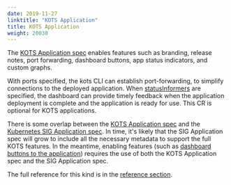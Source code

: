 ```yaml
---
date: 2019-11-27
linktitle: "KOTS Application"
title: KOTS Application
weight: 20030
---
```


The [KOTS Application spec](/v1beta1/application/) enables features such as branding, release notes, port forwarding, dashboard buttons, app status indicators, and custom graphs.

With ports specified, the kots CLI can establish port-forwarding, to simplify connections to the deployed application.  When [statusInformers](/vendor/dashboard/application-status/#kots-application-spec) are specified, the dashboard can provide timely feedback when the application deployment is complete and the application is ready for use. This CR is optional for KOTS applications.

There is some overlap between the [KOTS Application spec](/v1beta1/application/) and the [Kubernetes SIG Application spec](https://github.com/kubernetes-sigs/application#application-objects).  In time, it's likely that the SIG Application spec will grow to include all the necessary metadata to support the full KOTS features.  In the meantime, enabling features (such as [dashboard buttons to the application](/vendor/dashboard/open-buttons/)) requires the use of both the KOTS Application spec and the SIG Application spec.

The full reference for this kind is in the [reference section](/v1beta1/application).
